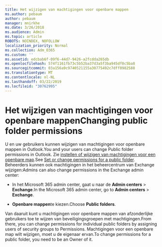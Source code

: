```yaml
---
title: Het wijzigen van machtigingen voor openbare mappen
ms.author: pebaum
author: pebaum
manager: mnirkhe
ms.date: 3/26/2018
ms.audience: Admin
ms.topic: article
ROBOTS: NOINDEX, NOFOLLOW
localization_priority: Normal
ms.collection: Adm_O365
ms.custom: ''
ms.assetid: edcbab6f-09f6-44d7-9426-a2fcdda265db
ms.openlocfilehash: 574f1161fb73c5b52ba37d3a5f3ba945df0c5ba8
ms.sourcegitcommit: 03a156a9c9740521155a30775492c7dff0982588
ms.translationtype: MT
ms.contentlocale: nl-NL
ms.lasthandoff: 03/22/2019
ms.locfileid: "30762995"
---
```

# <a name="changing-public-folder-permissions"></a><span data-ttu-id="a7f4b-102">Het wijzigen van machtigingen voor openbare mappen</span><span class="sxs-lookup"><span data-stu-id="a7f4b-102">Changing public folder permissions</span></span>

<span data-ttu-id="a7f4b-103">U en uw gebruikers kunnen wijzigen van machtigingen voor openbare mappen in Outlook.</span><span class="sxs-lookup"><span data-stu-id="a7f4b-103">You and your users can change Public folder permissions in Outlook.</span></span> <span data-ttu-id="a7f4b-104">Zie [instellen of wijzigen van machtigingen voor een openbare map](https://support.office.com/article/set-or-change-permissions-for-a-public-folder-b2e0440c-7873-48ec-9ff2-b1a20b723005).</span><span class="sxs-lookup"><span data-stu-id="a7f4b-104">See [Set or change permissions for a public folder](https://support.office.com/article/set-or-change-permissions-for-a-public-folder-b2e0440c-7873-48ec-9ff2-b1a20b723005).</span></span> <span data-ttu-id="a7f4b-105">Beheerders kunnen ook machtigingen in het beheercentrum van Exchange wijzigen:</span><span class="sxs-lookup"><span data-stu-id="a7f4b-105">Admins can also change permissions in the Exchange admin center:</span></span>
  
- <span data-ttu-id="a7f4b-106">In het Microsoft 365 admin center, gaat u naar de **Admin centers** \> **Exchange**.</span><span class="sxs-lookup"><span data-stu-id="a7f4b-106">In the Microsoft 365 admin center, go to **Admin centers** \> **Exchange**.</span></span>
    
- <span data-ttu-id="a7f4b-107">**Openbare mappen**te kiezen.</span><span class="sxs-lookup"><span data-stu-id="a7f4b-107">Choose **Public folders**.</span></span>
    
<span data-ttu-id="a7f4b-108">Van daaruit kunt u machtigingen voor openbare mappen van afzonderlijke gebruikers toe te wijzen van beveiligingsgroepen met machtigingen.</span><span class="sxs-lookup"><span data-stu-id="a7f4b-108">From there, you can change permissions for individual public folders by assigning users of security groups to Permissions.</span></span> <span data-ttu-id="a7f4b-109">Machtigingen voor een openbare map wilt wijzigen, moet u de eigenaar ervan.</span><span class="sxs-lookup"><span data-stu-id="a7f4b-109">To change permissions for a public folder, you need to be an Owner of it.</span></span>
  

